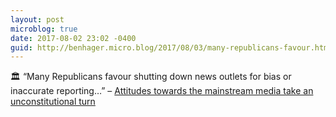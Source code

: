 ```yaml
---
layout: post
microblog: true
date: 2017-08-02 23:02 -0400
guid: http://benhager.micro.blog/2017/08/03/many-republicans-favour.html
---
```

🏛 “Many Republicans favour shutting down news outlets for bias or inaccurate reporting…” – [Attitudes towards the mainstream media take an unconstitutional turn](https://www.economist.com/blogs/graphicdetail/2017/08/daily-chart-0)
